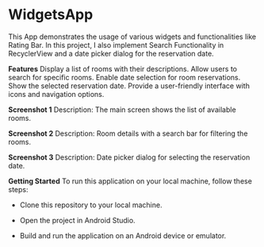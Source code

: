 # WidgetsApp

This App demonstrates the usage of various widgets and functionalities like Rating Bar. 
In this project, I also implement Search Functionality in RecyclerView and a date picker dialog for the reservation date.

**Features**
Display a list of rooms with their descriptions.
Allow users to search for specific rooms.
Enable date selection for room reservations.
Show the selected reservation date.
Provide a user-friendly interface with icons and navigation options.


**Screenshot 1**
Description: The main screen shows the list of available rooms.

**Screenshot 2**
Description: Room details with a search bar for filtering the rooms.

**Screenshot 3**
Description: Date picker dialog for selecting the reservation date.

**Getting Started**
To run this application on your local machine, follow these steps:

- Clone this repository to your local machine.

- Open the project in Android Studio.
  
- Build and run the application on an Android device or emulator.
